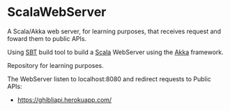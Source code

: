 # ScalaWebServer
A Scala/Akka web server, for learning purposes, that receives request and foward them to public APIs. 

Using [SBT](http://www.scala-sbt.org/) build tool to build a [Scala](https://scala-lang.org/) WebServer using the [Akka](https://akka.io/) framework.

Repository for learning purposes.

The WebServer listen to localhost:8080 and redirect requests to Public APIs:

* https://ghibliapi.herokuapp.com/
